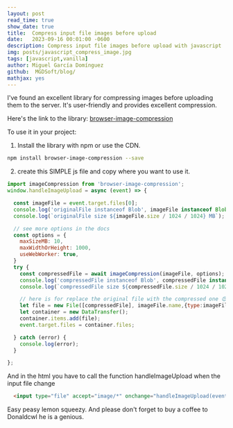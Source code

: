```yaml
---
layout: post
read_time: true
show_date: true
title:  Compress input file images before upload
date:   2023-09-16 00:01:00 -0600
description: Compress input file images before upload with javascript
img: posts/javascript_compress_image.jpg
tags: [javascript,vanilla]
author: Miguel García Domínguez
github:  MGDSoft/blog/
mathjax: yes
---
```


I've found an excellent library for compressing images before uploading them to the server. It's user-friendly and provides excellent compression.

Here's the link to the library: [browser-image-compression](https://github.com/Donaldcwl/browser-image-compression)

To use it in your project:

1. Install the library with npm or use the CDN.

```sh
npm install browser-image-compression --save
```

2. create this SIMPLE js file and copy where you want to use it.

```js
import imageCompression from 'browser-image-compression';
window.handleImageUpload = async (event) => {

  const imageFile = event.target.files[0];
  console.log('originalFile instanceof Blob', imageFile instanceof Blob); // true
  console.log(`originalFile size ${imageFile.size / 1024 / 1024} MB`);

  // see more options in the docs
  const options = {
    maxSizeMB: 10,
    maxWidthOrHeight: 1000,
    useWebWorker: true,
  }
  try {
    const compressedFile = await imageCompression(imageFile, options);
    console.log('compressedFile instanceof Blob', compressedFile instanceof Blob); // true
    console.log(`compressedFile size ${compressedFile.size / 1024 / 1024} MB`); // smaller than maxSizeMB

    // here is for replace the original file with the compressed one 😍
    let file = new File([compressedFile], imageFile.name,{type:imageFile.type, lastModified:new Date().getTime()});
    let container = new DataTransfer();
    container.items.add(file);
    event.target.files = container.files;

  } catch (error) {
    console.log(error);
  }

};
```
And in the html you have to call the function handleImageUpload when the input file change

```html
  <input type="file" accept="image/*" onchange="handleImageUpload(event)">
```

Easy peasy lemon squeezy. And please don't forget to buy a coffee to Donaldcwl he is a genious.
